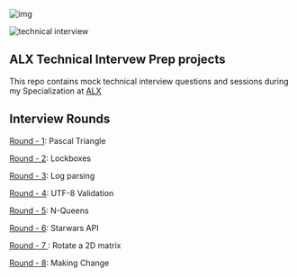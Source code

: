 
![img](https://assets.imaginablefutures.com/media/images/ALX_Logo.max-200x150.png)

![technical interview](https://media4.giphy.com/media/14bDMRUYVrzOIo/200.webp?cid=ecf05e47u03qgit7rb1j56izztal9c6b5roh0xgd68oeann8&ep=v1_gifs_search&rid=200.webp&ct=g)

## ALX Technical Intervew Prep projects

This repo contains mock technical interview questions and sessions during my Specialization at [ALX](https://www.alxafrica.com)

## Interview Rounds

[Round - 1](./0x00-pascal_triangle): Pascal Triangle

[Round - 2](./0x01-lockboxes): Lockboxes

[Round - 3](./0x03-log_parsing): Log parsing

[Round - 4](./0x04-utf8_validation): UTF-8 Validation

[Round - 5](./0x05-nqueens): N-Queens

[Round - 6](./0x06-starwars_api): Starwars API

[Round - 7 ](./0x07-rotate_2d_matrix): Rotate a 2D matrix

[Round - 8](./0x08-making_change): Making Change
